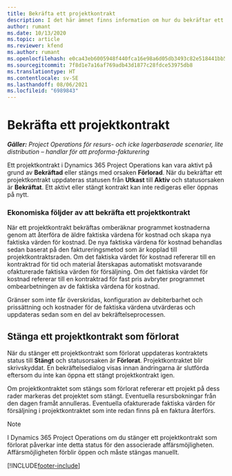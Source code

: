 ```yaml
---
title: Bekräfta ett projektkontrakt
description: I det här ämnet finns information om hur du bekräftar ett kontrakt i Project Operations.
author: rumant
ms.date: 10/13/2020
ms.topic: article
ms.reviewer: kfend
ms.author: rumant
ms.openlocfilehash: e0ca43eb6005948f440fca16e98a6d05db3493c82e518441bb50f9413da91ead
ms.sourcegitcommit: 7f8d1e7a16af769adb43d1877c28fdce53975db8
ms.translationtype: HT
ms.contentlocale: sv-SE
ms.lasthandoff: 08/06/2021
ms.locfileid: "6989843"
---
```

# <a name="confirm-a-project-contract"></a>Bekräfta ett projektkontrakt

_**Gäller:** Project Operations för resurs- och icke lagerbaserade scenarier, lite distribution – handlar för att proforma-fakturering_

Ett projektkontrakt i Dynamics 365 Project Operations kan vara aktivt på grund av **Bekräftad** eller stängs med orsaken **Förlorad**. När du bekräftar ett projektkontrakt uppdateras statusen från **Utkast** till **Aktiv** och statusorsaken är **Bekräftat**. Ett aktivt eller stängt kontrakt kan inte redigeras eller öppnas på nytt. 

### <a name="financial-impact-of-confirming-a-project-contract"></a>Ekonomiska följder av att bekräfta ett projektkontrakt

När ett projektkontrakt bekräftas omberäknar programmet kostnaderna genom att återföra de äldre faktiska värdena för kostnad och skapa nya faktiska värden för kostnad. De nya faktiska värdena för kostnad behandlas sedan baserat på den faktureringsmetod som är kopplad till projektkontraktsraden. Om det faktiska värdet för kostnad refererar till en kontraktrad för tid och material återskapas automatiskt motsvarande ofakturerade faktiska värden för försäljning. Om det faktiska värdet för kostnad refererar till en kontraktrad för fast pris avbryter programmet ombearbetningen av de faktiska värdena för kostnad.

Gränser som inte får överskridas, konfiguration av debiterbarhet och prissättning och kostnader för de faktiska värdena utvärderas och uppdateras sedan som en del av bekräftelseprocessen.

## <a name="close-a-project-contract-as-lost"></a>Stänga ett projektkontrakt som förlorat

När du stänger ett projektkontrakt som förlorat uppdateras kontraktets status till **Stängt** och statusorsaken är **Förlorat**. Projektkontraktet blir skrivskyddat. En bekräftelsedialog visas innan ändringarna är slutförda eftersom du inte kan öppna ett stängt projektkontrakt igen.

Om projektkontraktet som stängs som förlorat refererar ett projekt på dess rader markeras det projektet som stängt. Eventuella resursbokningar från den dagen framåt annulleras. Eventuella ofakturerade faktiska värden för försäljning i projektkontraktet som inte redan finns på en faktura återförs.

> [!NOTE]
> I Dynamics 365 Project Operations om du stänger ett projektkontrakt som förlorat påverkar inte detta status för den associerade affärsmöjligheten. Affärsmöjligheten förblir öppen och måste stängas manuellt.


[!INCLUDE[footer-include](../../includes/footer-banner.md)]